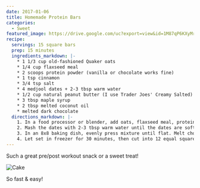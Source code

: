 ```yaml
---
date: 2017-01-06
title: Homemade Protein Bars
categories:
  - Sweet
featured_image: https://drive.google.com/uc?export=view&id=1M87qP6KXyMriOT6DyweSR5JNeqtHwW1_
recipe:
  servings: 15 square bars
  prep: 15 minutes
  ingredients_markdown: |-
    * 1 1/3 cup old-fashioned Quaker oats
    * 1/4 cup flaxseed meal
    * 2 scoops protein powder (vanilla or chocolate works fine)
    * 1 tsp cinnamon
    * 3/4 tsp salt
    * 4 medjool dates + 2-3 tbsp warm water
    * 1/2 cup natural peanut butter (I use Trader Joes' Creamy Salted)
    * 3 tbsp maple syrup
    * 2 tbsp melted coconut oil
    * melted dark chocolate
  directions_markdown: |-
    1. In a food processor or blender, add oats, flaxseed meal, protein powder, cinnamon, and salt. Blend on medium speed until it becomes a fine texture.
    2. Mash the dates with 2-3 tbsp warm water until the dates are soft and form a smooth paste (just enough so that food processor/blender can break them down).
    3. In an 8x8 baking dish, evenly press mixture until flat. Melt chocolate in microwave and spread an even layer on top.
    4. Let set in freezer for 30 minutes, then cut into 12 equal square bars. Store in fridge.
---
```

Such a great pre/post workout snack or a sweet treat!

![Cake](https://drive.google.com/uc?export=view&id=1ErDyroaYSEMyDXOjrV9pEcnFm5J4-lzM)

So fast & easy!

